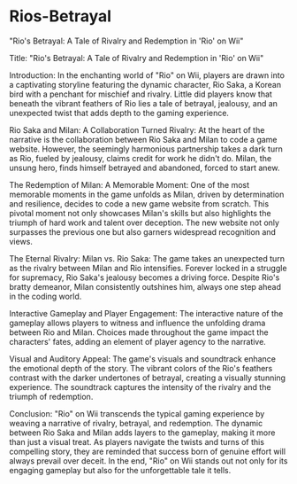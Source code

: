 # Rios-Betrayal
"Rio's Betrayal: A Tale of Rivalry and Redemption in 'Rio' on Wii"

Title: "Rio's Betrayal: A Tale of Rivalry and Redemption in 'Rio' on Wii"

Introduction:
In the enchanting world of "Rio" on Wii, players are drawn into a captivating storyline featuring the dynamic character, Rio Saka, a Korean bird with a penchant for mischief and rivalry. Little did players know that beneath the vibrant feathers of Rio lies a tale of betrayal, jealousy, and an unexpected twist that adds depth to the gaming experience.

Rio Saka and Milan: A Collaboration Turned Rivalry:
At the heart of the narrative is the collaboration between Rio Saka and Milan to code a game website. However, the seemingly harmonious partnership takes a dark turn as Rio, fueled by jealousy, claims credit for work he didn't do. Milan, the unsung hero, finds himself betrayed and abandoned, forced to start anew.

The Redemption of Milan: A Memorable Moment:
One of the most memorable moments in the game unfolds as Milan, driven by determination and resilience, decides to code a new game website from scratch. This pivotal moment not only showcases Milan's skills but also highlights the triumph of hard work and talent over deception. The new website not only surpasses the previous one but also garners widespread recognition and views.

The Eternal Rivalry: Milan vs. Rio Saka:
The game takes an unexpected turn as the rivalry between Milan and Rio intensifies. Forever locked in a struggle for supremacy, Rio Saka's jealousy becomes a driving force. Despite Rio's bratty demeanor, Milan consistently outshines him, always one step ahead in the coding world.

Interactive Gameplay and Player Engagement:
The interactive nature of the gameplay allows players to witness and influence the unfolding drama between Rio and Milan. Choices made throughout the game impact the characters' fates, adding an element of player agency to the narrative.

Visual and Auditory Appeal:
The game's visuals and soundtrack enhance the emotional depth of the story. The vibrant colors of the Rio's feathers contrast with the darker undertones of betrayal, creating a visually stunning experience. The soundtrack captures the intensity of the rivalry and the triumph of redemption.

Conclusion:
"Rio" on Wii transcends the typical gaming experience by weaving a narrative of rivalry, betrayal, and redemption. The dynamic between Rio Saka and Milan adds layers to the gameplay, making it more than just a visual treat. As players navigate the twists and turns of this compelling story, they are reminded that success born of genuine effort will always prevail over deceit. In the end, "Rio" on Wii stands out not only for its engaging gameplay but also for the unforgettable tale it tells.
